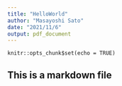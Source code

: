 ```yaml
---
title: "HelloWorld"
author: "Masayoshi Sato"
date: "2021/11/6"
output: pdf_document
---
```


```{r setup, include=FALSE}
knitr::opts_chunk$set(echo = TRUE)
```

## This is a markdown file
